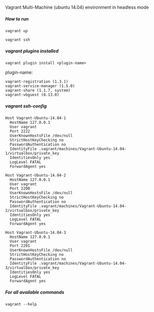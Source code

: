 Vagrant Multi-Machine (ubuntu 14.04) environment in headless mode

##### How to run
```
vagrant up

vagrant ssh
```

##### vagrant plugins installed
```
vagrant plugin install <plugin-name>
```

plugin-name:
```
vagrant-registration (1.3.1)
vagrant-service-manager (1.5.0)
vagrant-share (1.1.7, system)
vagrant-vbguest (0.13.0)
```

##### vagrant ssh-config
```
Host Vagrant-Ubuntu-14.04-1
  HostName 127.0.0.1
  User vagrant
  Port 2222
  UserKnownHostsFile /dev/null
  StrictHostKeyChecking no
  PasswordAuthentication no
  IdentityFile .vagrant/machines/Vagrant-Ubuntu-14.04-1/virtualbox/private_key
  IdentitiesOnly yes
  LogLevel FATAL
  ForwardAgent yes

Host Vagrant-Ubuntu-14.04-2
  HostName 127.0.0.1
  User vagrant
  Port 2200
  UserKnownHostsFile /dev/null
  StrictHostKeyChecking no
  PasswordAuthentication no
  IdentityFile .vagrant/machines/Vagrant-Ubuntu-14.04-2/virtualbox/private_key
  IdentitiesOnly yes
  LogLevel FATAL
  ForwardAgent yes

Host Vagrant-Ubuntu-14.04-3
  HostName 127.0.0.1
  User vagrant
  Port 2201
  UserKnownHostsFile /dev/null
  StrictHostKeyChecking no
  PasswordAuthentication no
  IdentityFile .vagrant/machines/Vagrant-Ubuntu-14.04-3/virtualbox/private_key
  IdentitiesOnly yes
  LogLevel FATAL
  ForwardAgent yes
```

##### For all available commands
```
vagrant --help
```

